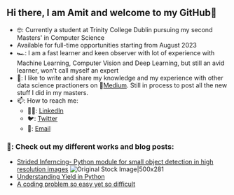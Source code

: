 ## Hi there, I am Amit and welcome to my GitHub👋

* 🤓: Currently a student at Trinity College Dublin pursuing my second Masters' in Computer Science
* Available for full-time opportunities starting from August 2023
* 🏎: I am a fast learner and keen observer with lot of experience with Machine Learning, Computer Vision and Deep Learning, but still an avid learner, won't call myself an expert
* 📝: I like to write and share my knowledge and my experience with other data science practioners on 📓[Medium](https://amitamola.medium.com/). Still in process to post all the new stuff I did in my masters.
* 📫: How to reach me: 
    * 👨‍💼: [LinkedIn](https://www.linkedin.com/in/amitamola/)
    * 🐦: [Twitter](https://twitter.com/amit_amola)
    * 📧: [Email](mailto:amitamola.dun@gmail.com)

### 🎯: Check out my different works and blog posts:

* [Strided Inferncing- Python module for small object detection in high resolution images](https://github.com/Bridgei2i/strided_inference)
![Original Stock Image|500x281](https://github.com/Bridgei2i/strided_inference/blob/master/images/result_with_strided.jpg)
* [Understanding Yield in Python](https://amitamola.medium.com/understanding-yield-in-python-b11e7e23d674)
* [A coding problem so easy yet so difficult](https://amitamola.medium.com/a-problem-so-easy-yet-so-difficult-d46c347531d1)
